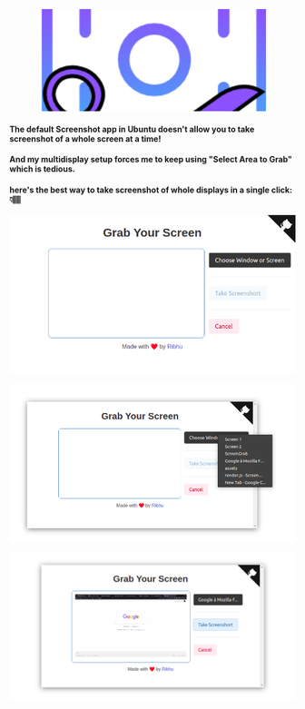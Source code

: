 <div align="center">

<img alt="screengrab" style="object-fit: cover; width:400px; height:180px;" src="assets/ScreenGrabLogo.png"> </img>

</div>

#### The default Screenshot app in Ubuntu doesn't allow you to take screenshot of a whole screen at a time!

#### And my multidisplay setup forces me to keep using "Select Area to Grab" which is tedious.

#### here's the best way to take screenshot of whole displays in a single click: 👇🏽

<div align="center">

<img alt="screengrab_demo" src="assets/homeImage.png"> </img>

<img alt="screengrab_demo" src="assets/selectImage.png"> </img>

<img alt="screengrab_demo" src="assets/takeScreenshot.png"> </img>

</div>